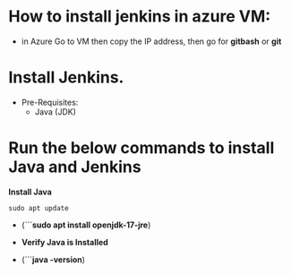 # How to install jenkins in azure VM:
 - in Azure Go to VM then copy the IP address, then go for **gitbash** or **git**

# Install Jenkins.
- Pre-Requisites:
    - Java (JDK)
# Run the below commands to install Java and Jenkins
**Install Java**

  `sudo apt update`
- (```**sudo apt install openjdk-17-jre**)

- **Verify Java is Installed**
- (```**java -version**)
